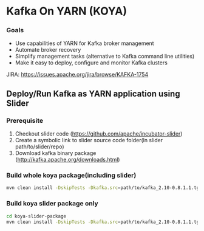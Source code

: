 Kafka On YARN (KOYA)
====================

### Goals

  * Use capabilities of YARN for Kafka broker management
  * Automate broker recovery
  * Simplify management tasks (alternative to Kafka command line utilities)
  * Make it easy to deploy, configure and monitor Kafka clusters

JIRA: https://issues.apache.org/jira/browse/KAFKA-1754

Deploy/Run Kafka as YARN application using Slider
-------------------------------------------------

### Prerequisite

1. Checkout slider code (https://github.com/apache/incubator-slider)
2. Create a symbolic link to slider source code folder(ln slider path/to/slider/repo)
3. Download kafka binary package (http://kafka.apache.org/downloads.html)

### Build whole koya package(including slider)

```sh
mvn clean install -DskipTests -Dkafka.src=path/to/kafka_2.10-0.8.1.1.tgz -Dkafka.version=kafka_2.10-0.8.1.1
```

### Build koya slider package only

```sh
cd koya-slider-package
mvn clean install -DskipTests -Dkafka.src=path/to/kafka_2.10-0.8.1.1.tgz -Dkafka.version=kafka_2.10-0.8.1.1
```


